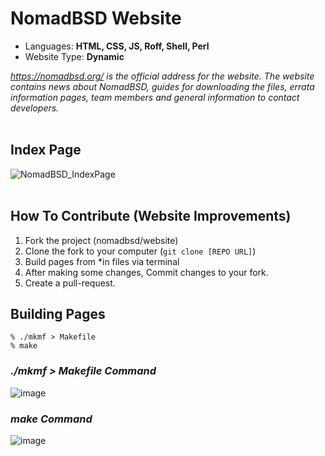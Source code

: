 # NomadBSD Website

- Languages: **HTML, CSS, JS, Roff, Shell, Perl**
- Website Type: **Dynamic**

<i>https://nomadbsd.org/ is the official address for the website. The website contains news about NomadBSD, guides for downloading the files, errata information pages, team members and general information to contact developers.</i> <br> <br>

## Index Page

![NomadBSD_IndexPage](https://user-images.githubusercontent.com/65850970/177276446-541d1ad7-07b9-4d1c-a267-16b3eb58e8b6.PNG) <br> <br>

## How To Contribute (Website Improvements)

1. Fork the project (nomadbsd/website)
2. Clone the fork to your computer (`git clone [REPO URL]`)
3. Build pages from *in files via terminal
4. After making some changes, Commit changes to your fork.
5. Create a pull-request.

## Building Pages
```
% ./mkmf > Makefile
% make
```
    
### **_./mkmf > Makefile Command_**

![image](https://user-images.githubusercontent.com/65850970/177280033-2735ac95-c4b9-4ab8-a329-234643412ad4.png)

### **_make Command_**

![image](https://user-images.githubusercontent.com/65850970/177280166-1ca85046-4b36-4e47-be48-15783dfb7610.png)
